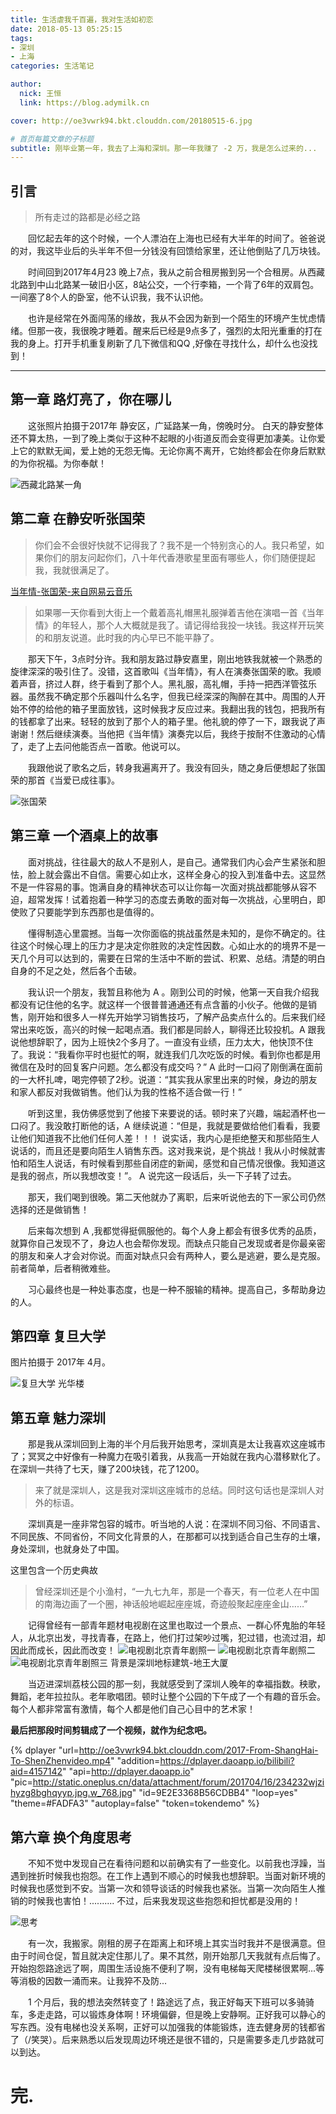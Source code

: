 ```yaml
---
title: 生活虐我千百遍，我对生活如初恋
date: 2018-05-13 05:25:15
tags: 
- 深圳
- 上海
categories: 生活笔记

author: 
  nick: 王恒
  link: https://blog.adymilk.cn

cover: http://oe3vwrk94.bkt.clouddn.com/20180515-6.jpg

# 首页每篇文章的子标题
subtitle: 刚毕业第一年，我去了上海和深圳。那一年我赚了 -2 万，我是怎么过来的...
---
```


 ## 引言
> 所有走过的路都是必经之路

&emsp;&emsp;回忆起去年的这个时候，一个人漂泊在上海也已经有大半年的时间了。爸爸说的对，我这毕业后的头半年不但一分钱没有回馈给家里，还让他倒贴了几万块钱。

&emsp;&emsp;时间回到2017年4月23 晚上7点，我从之前合租房搬到另一个合租房。从西藏北路到中山北路某一破旧小区，8站公交，一个行李箱，一个背了6年的双肩包。一间塞了8个人的卧室，他不认识我，我不认识他。

&emsp;&emsp;也许是经常在外面闯荡的缘故，我从不会因为新到一个陌生的环境产生忧虑情绪。但那一夜，我很晚才睡着。醒来后已经是9点多了，强烈的太阳光重重的打在我的身上。打开手机重复刷新了几下微信和QQ ,好像在寻找什么，却什么也没找到！
<!-- more -->

----------


## 第一章 路灯亮了，你在哪儿

&emsp;&emsp;这张照片拍摄于2017年  静安区，广延路某一角，傍晚时分。
白天的静安整体还不算太热，一到了晚上类似于这种不起眼的小街道反而会变得更加凄美。让你爱上它的默默无闻，爱上她的无怨无悔。无论你离不离开，它始终都会在你身后默默的为你祝福。为你奉献！

![西藏北路某一角](http://oe3vwrk94.bkt.clouddn.com/20180513-1.jpg)


## 第二章 在静安听张国荣

>你们会不会很好快就不记得我了？我不是一个特别贪心的人。我只希望，如果你们的朋友问起你们，八十年代香港歌星里面有哪些人，你们随便提起我，我就很满足了。

[当年情-张国荣-来自网易云音乐](http://music.163.com/#/song?id=188451)

> 如果哪一天你看到大街上一个戴着高礼帽黑礼服弹着吉他在演唱一首《当年情》的年轻人，那个人大概就是我了。请记得给我投一块钱。我这样开玩笑的和朋友说道。此时我的内心早已不能平静了。

&emsp;&emsp;那天下午，3点时分许。我和朋友路过静安嘉里，刚出地铁我就被一个熟悉的旋律深深的吸引住了。没错，这首歌叫《当年情》，有人在演奏张国荣的歌。我顺着声音，挤过人群，终于看到了那个人。黑礼服，高礼帽，手持一把西洋管弦乐器。虽然我不确定那个乐器叫什么名字，但我已经深深的陶醉在其中。周围的人开始不停的给他的箱子里面放钱，这时候我才反应过来。我翻出我的钱包，把我所有的钱都拿了出来。轻轻的放到了那个人的箱子里。他礼貌的停了一下，跟我说了声谢谢！然后继续演奏。当他把《当年情》演奏完以后，我终于按耐不住激动的心情了，走了上去问他能否点一首歌。他说可以。

&emsp;&emsp;我跟他说了歌名之后，转身我遍离开了。我没有回头，随之身后便想起了张国荣的那首《当爱已成往事》。

![张国荣](http://oe3vwrk94.bkt.clouddn.com/20180513-2.png)



## 第三章 一个酒桌上的故事

&emsp;&emsp;面对挑战，往往最大的敌人不是别人，是自己。通常我们内心会产生紧张和胆怯，脸上就会露出不自信。需要心如止水，这样全身心的投入到准备中去。这显然不是一件容易的事。饱满自身的精神状态可以让你每一次面对挑战都能够从容不迫，超常发挥！试着抱着一种学习的态度去勇敢的面对每一次挑战，心里明白，即使败了只要能学到东西那也是值得的。

&emsp;&emsp;懂得制造心里震撼。当每一次你面临的挑战虽然是未知的，是你不确定的。往往这个时候心理上的压力才是决定你胜败的决定性因数。心如止水的的境界不是一天几个月可以达到的，需要在日常的生活中不断的尝试、积累、总结。清楚的明白自身的不足之处，然后各个击破。

&emsp;&emsp;我认识一个朋友，我暂且称他为 A 。刚到公司的时候，他第一天自我介绍我都没有记住他的名字。就这样一个很普普通通还有点含蓄的小伙子。他做的是销售，刚开始和很多人一样先开始学习销售技巧，了解产品卖点什么的。后来我们经常出来吃饭，高兴的时候一起喝点酒。我们都是同龄人，聊得还比较投机。A 跟我说他想辞职了，因为上班快2个多月了。一直没有业绩，压力太大，他快顶不住了。我说：“我看你平时也挺忙的啊，就连我们几次吃饭的时候。看到你也都是用微信在及时的回复客户问题。怎么都没有成交吗？” A 此时一口闷了刚倒满在面前的一大杯扎啤，喝完停顿了2秒。说道：“其实我从家里出来的时候，身边的朋友和家人都反对我做销售。他们认为我的性格不适合做一行！” 

&emsp;&emsp;听到这里，我仿佛感觉到了他接下来要说的话。顿时来了兴趣，端起酒杯也一口闷了。我没敢打断他的话，A 继续说道：“但是，我就是要做给他们看看，我要让他们知道我不比他们任何人差！！！ 说实话，我内心是拒绝整天和那些陌生人说话的，而且还是要向陌生人销售东西。这对我来说，是个挑战！我从小时候就害怕和陌生人说话，有时候看到那些自闭症的新闻，感觉和自己情况很像。我知道这是我的弱点，所以我想改变！”。 A 说完这一段话后，头一下子转了过去。

&emsp;&emsp;那天，我们喝到很晚。第二天他就办了离职，后来听说他去的下一家公司仍然选择的还是做销售！

&emsp;&emsp;后来每次想到 A ,我都觉得挺佩服他的。每个人身上都会有很多优秀的品质，就算你自己发现不了，身边人也会帮你发现。而缺点只能自己发现或者是你最亲密的朋友和亲人才会对你说。而面对缺点只会有两种人，要么是逃避，要么是克服。前者简单，后者稍微难些。

&emsp;&emsp;习心最终也是一种处事态度，也是一种不服输的精神。提高自己，多帮助身边的人。


## 第四章 复旦大学

图片拍摄于 2017年 4月。

![复旦大学 光华楼](http://oe3vwrk94.bkt.clouddn.com/20180513-3.jpg)

## 第五章 魅力深圳

&emsp;&emsp;那是我从深圳回到上海的半个月后我开始思考，深圳真是太让我喜欢这座城市了；冥冥之中好像有一种魔力在吸引着我，从我高一开始就在我内心潜移默化了。在深圳一共待了七天，赚了200块钱，花了1200。

> 来了就是深圳人，这是我对深圳这座城市的总结。同时这句话也是深圳人对外的标语。

&emsp;&emsp;深圳真是一座非常包容的城市。听当地的人说：在深圳不同习俗、不同语言、不同民族、不同省份，不同文化背景的人，在那都可以找到适合自己生存的土壤，身处深圳，也就身处了中国。

这里包含一个历史典故

>曾经深圳还是个小渔村，“一九七九年，那是一个春天，有一位老人在中国的南海边画了一个圈，神话般地崛起座座城，奇迹般聚起座座金山……”


&emsp;&emsp;记得曾经有一部青年题材电视剧在这里也取过一个景点、一群心怀鬼胎的年轻人，从北京出发，寻找青春，在路上，他们打过架吵过嘴，犯过错，也流过泪，却因此而成长，因此而改变！
![电视剧北京青年剧照一](http://oe3vwrk94.bkt.clouddn.com/20180513-4.png)
![电视剧北京青年剧照二](http://oe3vwrk94.bkt.clouddn.com/20180513-5.png)
![电视剧北京青年剧照三 背景是深圳地标建筑-地王大厦](http://oe3vwrk94.bkt.clouddn.com/20180513-6.jpg)

&emsp;&emsp;当迈进深圳荔枝公园的那一刻，我就感受到了深圳人晚年的幸福指数。秧歌，舞蹈，老年拉拉队。老年歌唱团。顿时让整个公园的下午成了一个有趣的音乐会。每个人都非常富有激情，每个人都是他们自己心目中的艺术家！


**最后把那段时间剪辑成了一个视频，就作为纪念吧。**

{% dplayer "url=http://oe3vwrk94.bkt.clouddn.com/2017-From-ShangHai-To-ShenZhenvideo.mp4" "addition=https://dplayer.daoapp.io/bilibili?aid=4157142" "api=http://dplayer.daoapp.io" "pic=http://static.oneplus.cn/data/attachment/forum/201704/16/234232wjzihyzg8bghqyyp.jpg.w_768.jpg" "id=9E2E3368B56CDBB4" "loop=yes" "theme=#FADFA3" "autoplay=false" "token=tokendemo" %}


## 第六章 换个角度思考

&emsp;&emsp;不知不觉中发现自己在看待问题和以前确实有了一些变化。以前我也浮躁，当遇到挫折时候我也抱怨。在工作上遇到不顺心的时候我也想辞职。当面对新环境的时候我也感觉到不安。当第一次和领导谈话的时候我也紧张。当第一次向陌生人推销的时候我也害怕！.......... 不过，后来我发现这些抱怨和担忧都是没用的！

![思考](http://oe3vwrk94.bkt.clouddn.com/20180513-7.jpg)

&emsp;&emsp;有一次，我搬家。刚租的房子在距离上和环境上其实当时我并不是很满意。但由于时间仓促，暂且就决定住那儿了。果不其然，刚开始那几天我就有点后悔了。开始抱怨路途远了啊，周围生活设施不便利了啊，没有电梯每天爬楼梯很累啊...等等消极的因数一涌而来。让我猝不及防...

&emsp;&emsp;1 个月后，我的想法突然转变了！路途远了点，我正好每天下班可以多骑骑车，多走走路，可以锻炼身体啊！环境偏僻，但是晚上安静啊。正好我可以静心的写东西。没有电梯也没关系啊，正好可以加强我的体能锻炼，连去健身房的钱都省了（/笑哭）。后来熟悉以后发现周边环境还是很不错的，只是需要多走几步路就可以到达。

# 完.